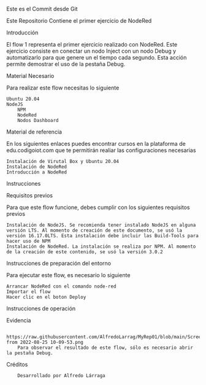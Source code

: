 
Este es el Commit desde Git


Este Repositorio Contiene el primer ejercicio de NodeRed


Introducción

El flow 1 representa el primer ejercicio realizado con NodeRed. Este ejercicio consiste en conectar un nodo Inject con un nodo Debug y automatizarlo para que genere un el tiempo cada segundo. Esta acción permite demostrar el uso de la pestaña Debug.

Material Necesario

Para realizar este flow necesitas lo siguiente

    Ubuntu 20.04
    NodeJS
        NPM
        NodeRed
        Nodos Dashboard

Material de referencia

En los siguientes enlaces puedes encontrar cursos en la plataforma de edu.codigoiot.com que te permitirán realiar las configuraciones necesarias

    Instalación de Virutal Box y Ubuntu 20.04
    Instalación de NodeRed
    Introducción a NodeRed

Instrucciones

Requisitos previos

Para que este flow funcione, debes cumplir con los siguientes requisitos previos

    Instalación de NodeJS. Se recomienda tener instalado NodeJS en alguna versión LTS. Al momento de creación de este documento, se usó la versión 16.17.0LTS. Esta instalación debe incluir las Build-Tools para hacer uso de NPM
    Instalación de NodeRed. La instalación se realiza por NPM. Al momento de la creación de este contenido, se usó la versión 3.0.2

Instrucciones de preparación del entorno

Para ejecutar este flow, es necesario lo siguiente

    Arrancar NodeRed con el comando node-red
    Importar el flow
    Hacer clic en el boton Deploy

Instrucciones de operación

Evidencia

    

        https://raw.githubusercontent.com/AlfredoLarrag/MyRep01/blob/main/Screenshot from 2022-08-25 10-09-53.png
        Para observar el resultado de este flow, sólo es necesario abrir la pestaña Debug.

Créditos

        Desarrollado por Alfredo Lárraga
